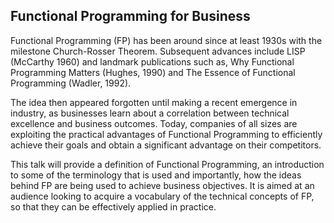 Functional Programming for Business
-----------------------------------

Functional Programming (FP) has been around since at least 1930s with the
milestone Church-Rosser Theorem. Subsequent advances include LISP
(McCarthy 1960) and landmark publications such as, Why Functional Programming
Matters (Hughes, 1990) and The Essence of Functional Programming (Wadler, 1992).

The idea then appeared forgotten until making a recent emergence in industry, as
businesses learn about a correlation between technical excellence and business
outcomes. Today, companies of all sizes are exploiting the practical advantages
of Functional Programming to efficiently achieve their goals and obtain a
significant advantage on their competitors.

This talk will provide a definition of Functional Programming, an introduction
to some of the terminology that is used and importantly, how the ideas behind
FP are being used to achieve business objectives. It is aimed at an audience 
looking to acquire a vocabulary of the technical concepts of FP, so that they
can be effectively applied in practice.
